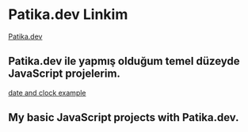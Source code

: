 # Patika.dev Linkim
[Patika.dev](https://app.patika.dev/ozanbyrm)

##  Patika.dev ile yapmış olduğum temel düzeyde JavaScript projelerim.
[date and clock example](https://ozanbayramm.github.io/JavaScriptBasicProjects/JavaScript-Saat-Ve-Karsilama-Odevi/index)

## My basic JavaScript projects with Patika.dev.
